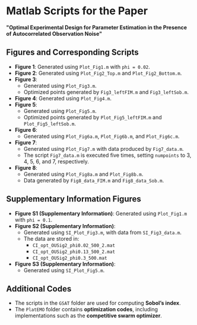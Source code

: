 # Matlab Scripts for the Paper  
**"Optimal Experimental Design for Parameter Estimation in the Presence of Autocorrelated Observation Noise"**  

## Figures and Corresponding Scripts  

- **Figure 1**: Generated using `Plot_Fig1.m` with `phi = 0.02`.  
- **Figure 2**: Generated using `Plot_Fig2_Top.m` and `Plot_Fig2_Bottom.m`.  
- **Figure 3**:  
  - Generated using `Plot_Fig3.m`.  
  - Optimized points generated by `Fig3_leftFIM.m` and `Fig3_leftSob.m`.  
- **Figure 4**: Generated using `Plot_Fig4.m`.  
- **Figure 5**:  
  - Generated using `Plot_Fig5.m`.  
  - Optimized points generated by `Plot_Fig5_leftFIM.m` and `Plot_Fig5_leftSob.m`.  
- **Figure 6**:  
  - Generated using `Plot_Fig6a.m`, `Plot_Fig6b.m`, and `Plot_Fig6c.m`.  
- **Figure 7**:  
  - Generated using `Plot_Fig7.m` with data produced by `Fig7_data.m`.  
  - The script `Fig7_data.m` is executed five times, setting `numpoints` to 3, 4, 5, 6, and 7, respectively.  
- **Figure 8**:  
  - Generated using `Plot_Fig8a.m` and `Plot_Fig8b.m`.  
  - Data generated by `Fig8_data_FIM.m` and `Fig8_data_Sob.m`.  

## Supplementary Information Figures  

- **Figure S1 (Supplementary Information)**: Generated using `Plot_Fig1.m` with `phi = 0.1`.  
- **Figure S2 (Supplementary Information)**:  
  - Generated using `SI_Plot_Fig3.m`, with data from `SI_Fig3_data.m`.  
  - The data are stored in:  
    - `CI_opt_OUSig2_phi0.02_500_2.mat`  
    - `CI_opt_OUSig2_phi0.13_500_2.mat`  
    - `CI_opt_OUSig2_phi0.3_500.mat`  
- **Figure S3 (Supplementary Information)**:  
  - Generated using `SI_Plot_Fig5.m`.  

## Additional Codes  

- The scripts in the `GSAT` folder are used for computing **Sobol’s index**.  
- The `PlatEMO` folder contains **optimization codes**, including implementations such as the **competitive swarm optimizer**.  

